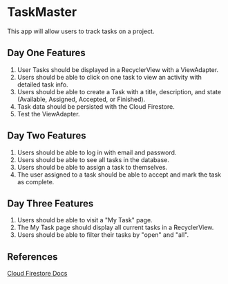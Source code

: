 # TaskMaster

This app will allow users to track tasks on a project. 

## Day One Features

1. User Tasks should be displayed in a RecyclerView with a ViewAdapter.
2. Users should be able to click on one task to view an activity with detailed task info.
3. Users should be able to create a Task with a title, description, and state (Available, Assigned, Accepted, or Finished).
4. Task data should be persisted with the Cloud Firestore.
5. Test the ViewAdapter. 

## Day Two Features

1. Users should be able to log in with email and password.
2. Users should be able to see all tasks in the database.
3. Users should be able to assign a task to themselves.
4. The user assigned to a task should be able to accept and mark the task as complete. 

## Day Three Features

1. Users should be able to visit a "My Task" page.
2. The My Task page should display all current tasks in a RecyclerView.
3. Users should be able to filter their tasks by "open" and "all". 

## References

<a href="https://firebase.google.com/docs/firestore/quickstart">Cloud Firestore Docs</a> 
